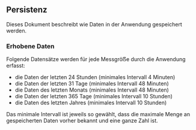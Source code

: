 ## Persistenz

Dieses Dokument beschreibt wie Daten in der Anwendung gespeichert werden.

### Erhobene Daten

Folgende Datensätze werden für jede Messgröẞe durch die Anwendung erfasst:

* die Daten der letzten 24 Stunden (minimales Intervall 4 Minuten)
* die Daten der letzten 31 Tage (minimales Intervall 48 Minuten)
* die Daten des letzten Monats (minimales Intervall 48 Minuten)
* die Daten der letzten 365 Tage (minimales Intervall 10 Stunden)
* die Daten des letzten Jahres (minimales Intervall 10 Stunden)

Das minimale Intervall ist jeweils so gewählt, dass die maximale Menge an
gespeicherten Daten vorher bekannt und eine ganze Zahl ist.
